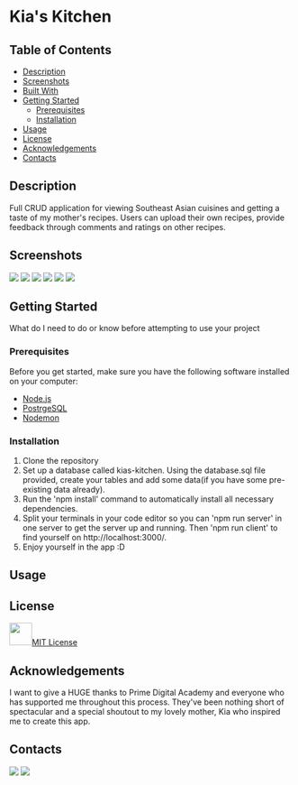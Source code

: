 # Kia's Kitchen

## Table of Contents

- [Description](#description)
- [Screenshots](#screenshots)
- [Built With](#built-with)
- [Getting Started](#getting-started)
  - [Prerequisites](#prerequisites)
  - [Installation](#installation)
- [Usage](#usage)
- [License](#license)
- [Acknowledgements](#acknowledgements)
- [Contacts](#contacts)

## Description

Full CRUD application for viewing Southeast Asian cuisines and getting a taste of my mother's recipes. Users can upload their own recipes, provide feedback through comments and ratings on other recipes. 

## Screenshots

<img src="public/images/Home.png" />
<img src="public/images/DetailsView.png"/>
<img src="public/images/RecipeForm.png" />
<img src="public/images/ReviewView.png" />
<img src="public/images/ProfileView.png" />
<img src="public/images/AboutPage.png" />




## Getting Started

What do I need to do or know before attempting to use your project

### Prerequisites

Before you get started, make sure you have the following software installed on your computer:

- [Node.js](https://nodejs.org/en/)
- [PostrgeSQL](https://www.postgresql.org/)
- [Nodemon](https://nodemon.io/)


### Installation

1. Clone the repository 
2. Set up a database called kias-kitchen. Using the database.sql file provided, create your tables and add some data(if you have some pre-existing data already).
3. Run the 'npm install' command to automatically install all necessary dependencies.
4. Split your terminals in your code editor so you can 'npm run server' in one server to get the server up and running. Then 'npm run client' to find yourself on http://localhost:3000/. 
5. Enjoy yourself in the app :D

## Usage


## License

<a href="https://choosealicense.com/licenses/mit/"><img src="https://raw.githubusercontent.com/johnturner4004/readme-generator/master/src/components/assets/images/mit.svg" height=40 />MIT License</a>

## Acknowledgements

I want to give a HUGE thanks to Prime Digital Academy and everyone who has supported me throughout this process. They've been nothing short of spectacular and a special shoutout to my lovely mother, Kia who inspired me to create this app. 

## Contacts

<a href="https://www.linkedin.com/in/kongxib-vue"><img src="https://img.shields.io/badge/LinkedIn-0077B5?style=for-the-badge&logo=linkedin&logoColor=white" /></a>  <a href="mailto:kongcvue@gmail.com"><img src=https://raw.githubusercontent.com/johnturner4004/readme-generator/master/src/components/assets/images/email_me_button_icon_151852.svg /></a>